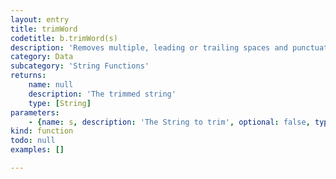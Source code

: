 ```yaml
---
layout: entry
title: trimWord
codetitle: b.trimWord(s)
description: 'Removes multiple, leading or trailing spaces and punctuation from "words". E.g. converts "word!" to "word". Especially useful together with words();'
category: Data
subcategory: 'String Functions'
returns:
    name: null
    description: 'The trimmed string'
    type: [String]
parameters:
    - {name: s, description: 'The String to trim', optional: false, type: [String]}
kind: function
todo: null
examples: []

---
```

